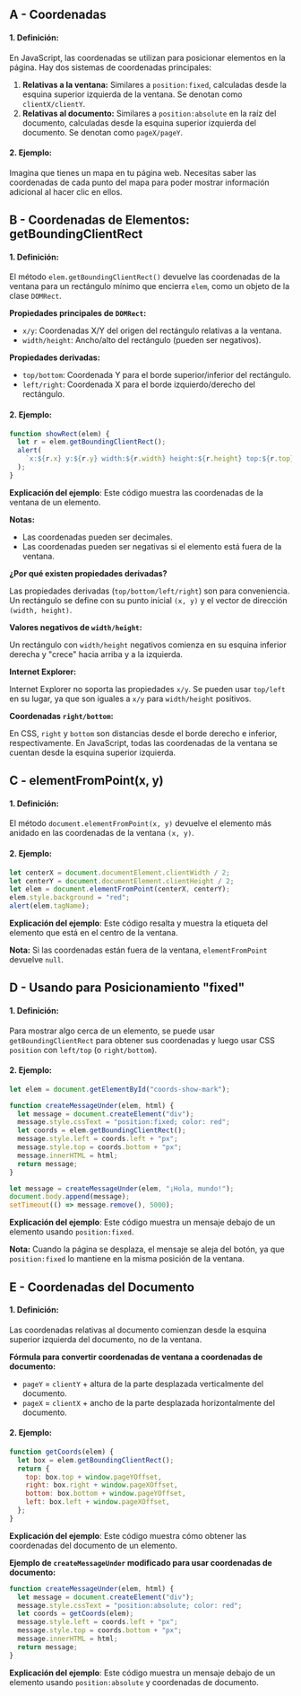 ## A - Coordenadas

#### 1. **Definición:**

En JavaScript, las coordenadas se utilizan para posicionar elementos en la página. Hay dos sistemas de coordenadas principales:

1.  **Relativas a la ventana:** Similares a `position:fixed`, calculadas desde la esquina superior izquierda de la ventana. Se denotan como `clientX/clientY`.
2.  **Relativas al documento:** Similares a `position:absolute` en la raíz del documento, calculadas desde la esquina superior izquierda del documento. Se denotan como `pageX/pageY`.

#### 2. **Ejemplo:**

Imagina que tienes un mapa en tu página web. Necesitas saber las coordenadas de cada punto del mapa para poder mostrar información adicional al hacer clic en ellos.

## B - Coordenadas de Elementos: getBoundingClientRect

#### 1. **Definición:**

El método `elem.getBoundingClientRect()` devuelve las coordenadas de la ventana para un rectángulo mínimo que encierra `elem`, como un objeto de la clase `DOMRect`.

**Propiedades principales de `DOMRect`:**

- `x/y`: Coordenadas X/Y del origen del rectángulo relativas a la ventana.
- `width/height`: Ancho/alto del rectángulo (pueden ser negativos).

**Propiedades derivadas:**

- `top/bottom`: Coordenada Y para el borde superior/inferior del rectángulo.
- `left/right`: Coordenada X para el borde izquierdo/derecho del rectángulo.

#### 2. **Ejemplo:**

```javascript
function showRect(elem) {
  let r = elem.getBoundingClientRect();
  alert(
    `x:${r.x} y:${r.y} width:${r.width} height:${r.height} top:${r.top} bottom:${r.bottom} left:${r.left} right:${r.right}`
  );
}
```

**Explicación del ejemplo**:
Este código muestra las coordenadas de la ventana de un elemento.

**Notas:**

- Las coordenadas pueden ser decimales.
- Las coordenadas pueden ser negativas si el elemento está fuera de la ventana.

**¿Por qué existen propiedades derivadas?**

Las propiedades derivadas (`top/bottom/left/right`) son para conveniencia. Un rectángulo se define con su punto inicial `(x, y)` y el vector de dirección `(width, height)`.

**Valores negativos de `width/height`:**

Un rectángulo con `width/height` negativos comienza en su esquina inferior derecha y "crece" hacia arriba y a la izquierda.

**Internet Explorer:**

Internet Explorer no soporta las propiedades `x/y`. Se pueden usar `top/left` en su lugar, ya que son iguales a `x/y` para `width/height` positivos.

**Coordenadas `right/bottom`:**

En CSS, `right` y `bottom` son distancias desde el borde derecho e inferior, respectivamente. En JavaScript, todas las coordenadas de la ventana se cuentan desde la esquina superior izquierda.

## C - elementFromPoint(x, y)

#### 1. **Definición:**

El método `document.elementFromPoint(x, y)` devuelve el elemento más anidado en las coordenadas de la ventana `(x, y)`.

#### 2. **Ejemplo:**

```javascript
let centerX = document.documentElement.clientWidth / 2;
let centerY = document.documentElement.clientHeight / 2;
let elem = document.elementFromPoint(centerX, centerY);
elem.style.background = "red";
alert(elem.tagName);
```

**Explicación del ejemplo**:
Este código resalta y muestra la etiqueta del elemento que está en el centro de la ventana.

**Nota:** Si las coordenadas están fuera de la ventana, `elementFromPoint` devuelve `null`.

## D - Usando para Posicionamiento "fixed"

#### 1. **Definición:**

Para mostrar algo cerca de un elemento, se puede usar `getBoundingClientRect` para obtener sus coordenadas y luego usar CSS `position` con `left/top` (o `right/bottom`).

#### 2. **Ejemplo:**

```javascript
let elem = document.getElementById("coords-show-mark");

function createMessageUnder(elem, html) {
  let message = document.createElement("div");
  message.style.cssText = "position:fixed; color: red";
  let coords = elem.getBoundingClientRect();
  message.style.left = coords.left + "px";
  message.style.top = coords.bottom + "px";
  message.innerHTML = html;
  return message;
}

let message = createMessageUnder(elem, "¡Hola, mundo!");
document.body.append(message);
setTimeout(() => message.remove(), 5000);
```

**Explicación del ejemplo**:
Este código muestra un mensaje debajo de un elemento usando `position:fixed`.

**Nota:** Cuando la página se desplaza, el mensaje se aleja del botón, ya que `position:fixed` lo mantiene en la misma posición de la ventana.

## E - Coordenadas del Documento

#### 1. **Definición:**

Las coordenadas relativas al documento comienzan desde la esquina superior izquierda del documento, no de la ventana.

**Fórmula para convertir coordenadas de ventana a coordenadas de documento:**

- `pageY` = `clientY` + altura de la parte desplazada verticalmente del documento.
- `pageX` = `clientX` + ancho de la parte desplazada horizontalmente del documento.

#### 2. **Ejemplo:**

```javascript
function getCoords(elem) {
  let box = elem.getBoundingClientRect();
  return {
    top: box.top + window.pageYOffset,
    right: box.right + window.pageXOffset,
    bottom: box.bottom + window.pageYOffset,
    left: box.left + window.pageXOffset,
  };
}
```

**Explicación del ejemplo**:
Este código muestra cómo obtener las coordenadas del documento de un elemento.

**Ejemplo de `createMessageUnder` modificado para usar coordenadas de documento:**

```javascript
function createMessageUnder(elem, html) {
  let message = document.createElement("div");
  message.style.cssText = "position:absolute; color: red";
  let coords = getCoords(elem);
  message.style.left = coords.left + "px";
  message.style.top = coords.bottom + "px";
  message.innerHTML = html;
  return message;
}
```

**Explicación del ejemplo**:
Este código muestra un mensaje debajo de un elemento usando `position:absolute` y coordenadas de documento.

```

```
